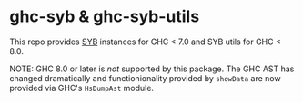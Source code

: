 # ghc-syb & ghc-syb-utils

This repo provides [SYB][syb] instances for GHC < 7.0 and SYB utils
for GHC < 8.0.

[syb]: https://hackage.haskell.org/package/syb

NOTE: GHC 8.0 or later is *not* supported by this package. The GHC AST
has changed dramatically and functionionality provided by `showData`
are now provided via GHC's `HsDumpAst` module.

